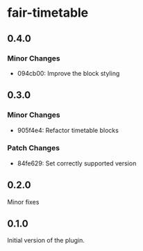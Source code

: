 # fair-timetable

## 0.4.0

### Minor Changes

- 094cb00: Improve the block styling

## 0.3.0

### Minor Changes

- 905f4e4: Refactor timetable blocks

### Patch Changes

- 84fe629: Set correctly supported version

## 0.2.0

Minor fixes

## 0.1.0

Initial version of the plugin.
